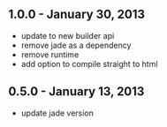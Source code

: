 
1.0.0 - January 30, 2013
------------------------
* update to new builder api
* remove jade as a dependency
* remove runtime
* add option to compile straight to html

0.5.0 - January 13, 2013
------------------------
* update jade version